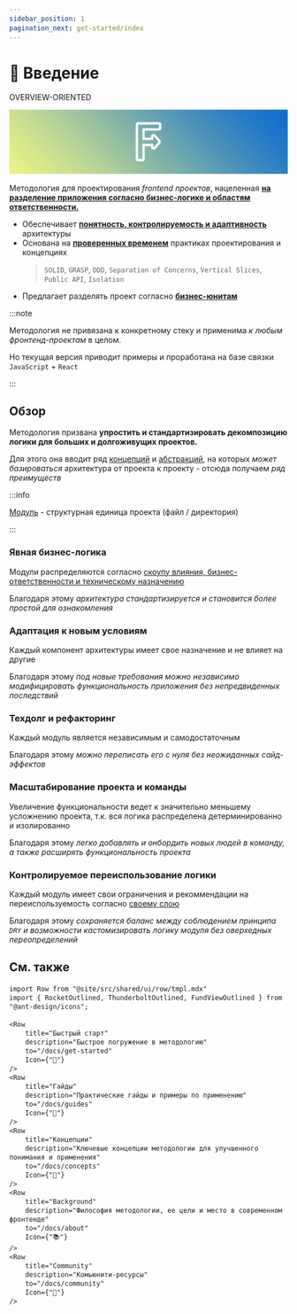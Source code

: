 ```yaml
---
sidebar_position: 1
pagination_next: get-started/index
---
```


# 🔎 Введение

<span class="badge badge--secondary margin-bottom--md">OVERVIEW-ORIENTED</span>

![feature-sliced-banner](/img/banner.jpg)

Методология для проектирования *frontend проектов*, нацеленная [**на разделение приложения согласно бизнес-логике и областям ответственности.**][refs-splitting]

- Обеспечивает [**понятность, контролируемость и адаптивность**][refs-arch-req] архитектуры
- Основана на [**проверенных временем**][refs-motivation-why] практиках проектирования и концепциях
    > `SOLID`, `GRASP`, `DDD`, `Separation of Concerns`, `Vertical Slices`, `Public API`, `Isolation`
- Предлагает разделять проект согласно [**бизнес-юнитам**][ext-ubiq-lang]

:::note

Методология не привязана к конкретному стеку и применима *к любым фронтенд-проектам* в целом.

Но текущая версия приводит примеры и проработана на базе связки `JavaScript` + `React`

:::

## Обзор

Методология призвана **упростить и стандартизировать декомпозицию логики для больших и долгоживущих проектов.**

Для этого она вводит ряд [концепций][refs-concepts] и [абстракций][refs-splitting], на которых *может базироваться* архитектура от проекта к проекту - отсюда получаем *ряд преимуществ*

:::info

[Модуль][refs-module] - структурная единица проекта (файл / директория)

:::

### Явная бизнес-логика

Модули распределяются согласно [скоупу влияния, бизнес-ответственности и техническому назначению][refs-splitting]

Благодаря этому *архитектура стандартизируется и становится более простой для ознакомления*

### Адаптация к новым условиям

Каждый компонент архитектуры имеет свое назначение и не влияет на другие

Благодаря этому *под новые требования можно независимо модифицировать функциональность приложения без непредвиденных последствий*

### Техдолг и рефакторинг

Каждый модуль является независимым и самодостаточным

Благодаря этому *можно переписать его с нуля без неожиданных сайд-эффектов*

### Масштабирование проекта и команды

Увеличение функциональности ведет к значительно меньшему усложнению проекта, т.к. вся логика распределена детерминированно и изолированно

Благодаря этому *легко добавлять и онбордить новых людей в команду, а также расширять функциональность проекта*

### Контролируемое переиспользование логики

Каждый модуль имеет свои ограничения и рекоммендации на переиспользуемость согласно [своему слою][refs-splitting--layers]

Благодаря этому *сохраняется баланс между соблюдением принципа `DRY` и возможности кастомизировать логику модуля без оверхедных переопределений*

## См. также

<!-- 

- [Причины создания методологии][refs-motivation]
- [(Гайд) Как привести модули к низкой связности][refs-low-coupling]
- [Примеры применения методологии][refs-examples]
- [(Гайд) Миграция с feature-slices (v1)][refs-migration-v1]
  - *Содержит также сравнение двух версий и причины создания v2*

[🚀 Быстрый старт][refs-getstarted] | [🎯 Гайды][refs-guides] | [🧩 Концепции][refs-concepts] | [📚 Справочник][refs-reference] | [🍰 О методолологии][refs-about]
|---|---|---|---|---|

-->

```mdx-code-block
import Row from "@site/src/shared/ui/row/tmpl.mdx"
import { RocketOutlined, ThunderboltOutlined, FundViewOutlined } from "@ant-design/icons";

<Row 
    title="Быстрый старт" 
    description="Быстрое погружение в методологию"
    to="/docs/get-started"
    Icon={"🚀"}
/>
<Row 
    title="Гайды" 
    description="Практические гайды и примеры по применению"
    to="/docs/guides"
    Icon={"🎯"}
/>
<Row 
    title="Концепции" 
    description="Ключевые концепции методологии для улучшенного понимания и применения"
    to="/docs/concepts"
    Icon={"🧩"}
/>
<Row 
    title="Background" 
    description="Философия методологии, ее цели и место в современном фронтенде"
    to="/docs/about"
    Icon={"📚"}
/>
<Row 
    title="Community" 
    description="Комьюнити-ресурсы"
    to="/docs/community"
    Icon={"🚩"}
/>
```

[refs-motivation]: /docs/get-started/motivation

[refs-splitting]: /docs/concepts/app-splitting
[refs-splitting--layers]: /docs/concepts/app-splitting#group-layers
<!-- FIXME: Ссылаться на рут позднее, а не на первый элемент -->
[refs-concepts]: /docs/concepts/architecture

[refs-module]: /docs/reference/glossary#module

[refs-low-coupling]: /docs/guides/low-coupling
[refs-migration-v1]: /docs/guides/migration/from-v1
<!-- FIXME: Ссылаться на рут позднее, а не на первый элемент -->
[refs-examples]: /docs/guides/examples/viewer

[refs-getstarted]: /docs/get-started/overview
[refs-guides]: /docs/guides/migration/from-v1
[refs-reference]: /docs/reference/glossary
[refs-about]: /docs/about/mission

[refs-arch-req]: https://feature-sliced.design/docs/concepts/architecture#требования
[refs-motivation-why]: https://feature-sliced.design/docs/get-started/motivation#-почему-не-хватает-существующих-решений

[ext-ubiq-lang]: https://thedomaindrivendesign.io/developing-the-ubiquitous-language
